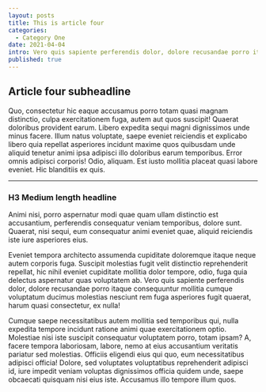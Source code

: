 ```yaml
---
layout: posts
title: This is article four
categories:
  - Category One
date: 2021-04-04
intro: Vero quis sapiente perferendis dolor, dolore recusandae porro itaque consequuntur mollitia cumque voluptatum ducimus.
published: true
---
```


## Article four subheadline

Quo, consectetur hic eaque accusamus porro totam quasi magnam distinctio, culpa exercitationem fuga, autem aut quos suscipit! Quaerat doloribus provident earum. Libero expedita sequi magni dignissimos unde minus facere. Illum natus voluptate, saepe eveniet reiciendis et explicabo libero quia repellat asperiores incidunt maxime quos quibusdam unde aliquid tenetur animi ipsa adipisci illo doloribus earum temporibus. Error omnis adipisci corporis! Odio, aliquam. Est iusto mollitia placeat quasi labore eveniet. Hic blanditiis ex quis.

***

### H3 Medium length headline

Animi nisi, porro aspernatur modi quae quam ullam distinctio est accusantium, perferendis consequatur veniam temporibus, dolore sunt. Quaerat, nisi sequi, eum consequatur animi eveniet quae, aliquid reiciendis iste iure asperiores eius.

Eveniet tempora architecto assumenda cupiditate doloremque itaque neque autem corporis fuga. Suscipit molestias fugit velit distinctio reprehenderit repellat, hic nihil eveniet cupiditate mollitia dolor tempore, odio, fuga quia delectus aspernatur quas voluptatem ab. Vero quis sapiente perferendis dolor, dolore recusandae porro itaque consequuntur mollitia cumque voluptatum ducimus molestias nesciunt rem fuga asperiores fugit quaerat, harum quasi consectetur, ex nulla!

Cumque saepe necessitatibus autem mollitia sed temporibus qui, nulla expedita tempore incidunt ratione animi quae exercitationem optio. Molestiae nisi iste suscipit consequatur voluptatem porro, totam ipsam? A, facere tempora laboriosam, labore, nemo at eius accusantium veritatis pariatur sed molestias. Officiis eligendi eius qui quo, eum necessitatibus adipisci officia! Dolore, sed voluptates voluptatibus reprehenderit adipisci id, iure impedit veniam voluptas dignissimos officia quidem unde, saepe obcaecati quisquam nisi eius iste. Accusamus illo tempore illum quos.
